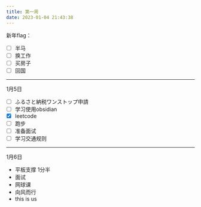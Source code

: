 ```yaml
---
title: 第一周
date: 2023-01-04 21:43:38
---
```

新年flag：

- [ ] 半马
- [ ] 换工作
- [ ] 买房子
- [ ] 回国

---

1月5日

- [ ] ふるさと納税ワンストップ申請
- [ ] 学习使用obsidian
- [x] leetcode
- [ ] 跑步
- [ ] 准备面试
- [ ] 学习交通规则

---

1月6日

- 平板支撑 1分半
- 面试
- 网球课
- 向风而行
- this is us